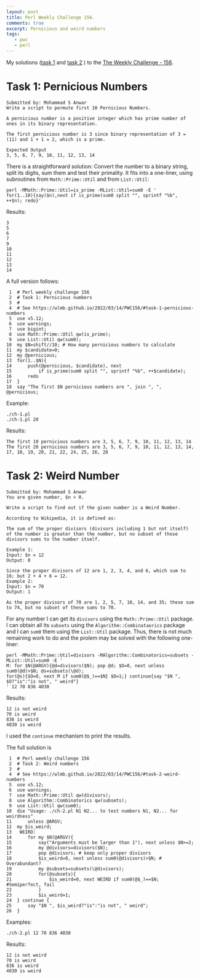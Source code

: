 ```yaml
---
layout: post
title: Perl Weekly Challenge 156.
comments: true
excerpt: Pernicious and weird numbers
tags:
   - pwc
   - perl
---
```


My solutions
([task 1](https://github.com/wlmb/perlweeklychallenge-club/blob/master/challenge-156/wlmb/perl/ch-1.pl)
and
[task 2](https://github.com/wlmb/perlweeklychallenge-club/blob/master/challenge-156/wlmb/perl/ch-2.pl)
)
to the  [The Weekly Challenge - 156](https://theweeklychallenge.org/blog/perl-weekly-challenge-156).


# Task 1: Pernicious Numbers

    Submitted by: Mohammad S Anwar
    Write a script to permute first 10 Pernicious Numbers.

    A pernicious number is a positive integer which has prime number of
    ones in its binary representation.

    The first pernicious number is 3 since binary representation of 3 =
    (11) and 1 + 1 = 2, which is a prime.

    Expected Output
    3, 5, 6, 7, 9, 10, 11, 12, 13, 14

There is a straightforward solution: Convert the number to a binary
string, split its digits, sum them and test their primality. It fits
into a one-liner, using subroutines from `Math::Prime::Util` and from `List::Util`:

    perl -MMath::Prime::Util=is_prime -MList::Util=sum0 -E '
    for(1..10){say($n),next if is_prime(sum0 split "", sprintf "%b", ++$n); redo}'

Results:

    3
    5
    6
    7
    9
    10
    11
    12
    13
    14

A full version follows:

     1  # Perl weekly challenge 156
     2  # Task 1: Pernicious numbers
     3  #
     4  # See https://wlmb.github.io/2022/03/14/PWC156/#task-1-pernicious-numbers
     5  use v5.12;
     6  use warnings;
     7  use bigint;
     8  use Math::Prime::Util qw(is_prime);
     9  use List::Util qw(sum0);
    10  my $N=shift//10; # How many pernicious numbers to calculate
    11  my $candidate=0;
    12  my @pernicious;
    13  for(1..$N){
    14      push(@pernicious, $candidate), next
    15          if is_prime(sum0 split "", sprintf "%b", ++$candidate);
    16      redo
    17  }
    18  say "The first $N pernicious numbers are ", join ", ",  @pernicious;

Example:

    ./ch-1.pl
    ./ch-1.pl 20

Results:

    The first 10 pernicious numbers are 3, 5, 6, 7, 9, 10, 11, 12, 13, 14
    The first 20 pernicious numbers are 3, 5, 6, 7, 9, 10, 11, 12, 13, 14,
    17, 18, 19, 20, 21, 22, 24, 25, 26, 28


# Task 2: Weird Number

    Submitted by: Mohammad S Anwar
    You are given number, $n > 0.

    Write a script to find out if the given number is a Weird Number.

    According to Wikipedia, it is defined as:

    The sum of the proper divisors (divisors including 1 but not itself)
    of the number is greater than the number, but no subset of those
    divisors sums to the number itself.

    Example 1:
    Input: $n = 12
    Output: 0

    Since the proper divisors of 12 are 1, 2, 3, 4, and 6, which sum to
    16; but 2 + 4 + 6 = 12.
    Example 2:
    Input: $n = 70
    Output: 1

    As the proper divisors of 70 are 1, 2, 5, 7, 10, 14, and 35; these sum
    to 74, but no subset of these sums to 70.

For any number I can get its `divisors` using the `Math::Prime::Util`
package. I can obtain all its `subsets` using the
`Algorithm::Combinataorics` package and I can `sum0` them using the
`List::Util` package. Thus, there is not much remaining work to do and
the prolem may be solved with the following one-liner:

    perl -MMath::Prime::Util=divisors -MAlgorithm::Combinatorics=subsets -MList::Util=sum0 -E '
    M: for $N(@ARGV){@d=divisors($N); pop @d; $O=0, next unless sum0(@d)>$N; @s=subsets(\@d);
    for(@s){$O=0, next M if sum0(@$_)==$N} $O=1;} continue{say "$N ", $O?"is":"is not", " weird"}
    ' 12 70 836 4030

Results:

    12 is not weird
    70 is weird
    836 is weird
    4030 is weird

I used the `continue` mechanism to print the results.

The full solution is

     1  # Perl weekly challenge 156
     2  # Task 2: Weird numbers
     3  #
     4  # See https://wlmb.github.io/2022/03/14/PWC156/#task-2-weird-numbers
     5  use v5.12;
     6  use warnings;
     7  use Math::Prime::Util qw(divisors);
     8  use Algorithm::Combinatorics qw(subsets);
     9  use List::Util qw(sum0);
    10  die "Usage: ./ch-2.pl N1 N2... to test numbers N1, N2... for weirdness"
    11      unless @ARGV;
    12  my $is_weird;
    13   WEIRD:
    14      for my $N(@ARGV){
    15          say("Arguments must be larger than 1"), next unless $N>=2;
    16          my @divisors=divisors($N);
    17          pop @divisors; # keep only proper divisors
    18          $is_weird=0, next unless sum0(@divisors)>$N; # Overabundant?
    19          my @subsets=subsets(\@divisors);
    20          for(@subsets){
    21              $is_weird=0, next WEIRD if sum0(@$_)==$N; #Semiperfect, fail
    22          }
    23          $is_weird=1;
    24  } continue {
    25      say "$N ", $is_weird?"is":"is not", " weird";
    26  }

Examples:

    ./ch-2.pl 12 70 836 4030

Results:

    12 is not weird
    70 is weird
    836 is weird
    4030 is weird
